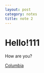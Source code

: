 ```yaml
---
layout: post
category: notes
title: note 2
---
```

# Hello!111

How are you?

[Columbia](http://www.columbia.edu)